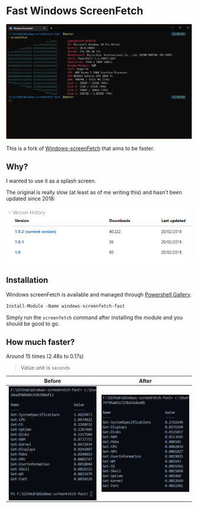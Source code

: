# Fast Windows ScreenFetch

![Example](./screenshots/ss.png)

This is a fork of [Windows-screenFetch](https://github.com/JulianChow94/Windows-screenFetch) that aims to be faster.

## Why?

I wanted to use it as a splash screen.

The original is really slow (at least as of me writing this) and hasn't been updated since 2018:

![Old version](./screenshots/old_version.png)

## Installation

Windows screenFetch is available and managed through [Powershell Gallery](https://www.powershellgallery.com/packages/windows-screenfetch).

```ps
Install-Module -Name windows-screenfetch-fast
```

Simply run the `screenfetch` command after installing the module and you should be good to go.

## How much faster?

Around 15 times (2.48s to 0.17s)

> Value unit is `seconds`

| Before  | After |
| ------------- | ------------- |
| <img align="right" src="./screenshots/bef.png">  | <img align="right" src="./screenshots/aft.png">  |